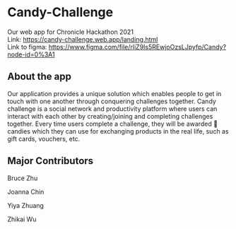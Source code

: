 # Candy-Challenge
Our web app for Chronicle Hackathon 2021 <br>
Link: https://candy-challenge.web.app/landing.html <br>
Link to figma: https://www.figma.com/file/rliZ9Is5REwjoOzsLJpyfp/Candy?node-id=0%3A1

## About the app
Our application provides a unique solution which enables people to get in touch with one another through conquering challenges together. Candy challenge is a social network and productivity platform where users can interact with each other by creating/joining and completing challenges together. Every time users complete a challenge, they will be awarded 🍭candies which they can use for exchanging products in the real life, such as gift cards, vouchers, etc.

## Major Contributors
Bruce Zhu

Joanna Chin

Yiya Zhuang

Zhikai Wu